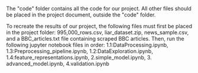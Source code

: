 The "code" folder contains all the code for our project. All other files should be placed in the project document, outside the "code" folder. 

To recreate the results of our project, the following files must first be placed in the project folder: 995,000_rows.csv, liar_dataset.zip, news_sample.csv, and a BBC_articles.txt file containing scraped BBC articles.
Then, run the following jupyter notebook files in order:  1.1:DataProcessing.ipynb, 1.3:Preprocessing_pipeline.ipynb, 1.2:DataExploration.ipynb, 1.4:feature_representations.ipynb, 2.simple_model.ipynb, 3. advanced_model.ipynb, 4.validation.ipynb
